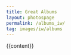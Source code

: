 ```yaml
---
title: Great Albums
layout: photospage
permalink: /albums_iw/
tag: images/iw/albums
---
```


{{content}}
